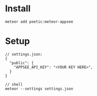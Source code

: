 # Install
```
meteor add poetic:meteor-appsee
```

# Setup
```
// settings.json:
{
  "public": {
    "APPSEE_API_KEY": "<YOUR KEY HERE>",
  }
}

// shell
meteor --settings settings.json
```
